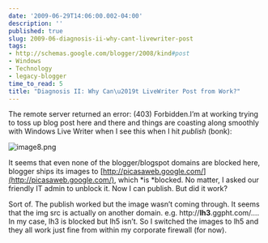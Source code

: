 ```yaml
---
date: '2009-06-29T14:06:00.002-04:00'
description: ''
published: true
slug: 2009-06-diagnosis-ii-why-cant-livewriter-post
tags:
- http://schemas.google.com/blogger/2008/kind#post
- Windows
- Technology
- legacy-blogger
time_to_read: 5
title: "Diagnosis II: Why Can\u2019t LiveWriter Post from Work?"
---
```



The remote server returned an error: (403) Forbidden.I’m at working trying to toss up blog post here and there and things are coasting along smoothly with Windows Live Writer when I see this when I hit *publish* (bonk):  

![image8.png](image8.png)   

It seems that even none of the blogger/blogspot domains are blocked here, blogger ships its images to [http://picasaweb.google.com/](http://picasaweb.google.com/), which *is *blocked. No matter, I asked our friendly IT admin to unblock it. Now I can publish. But did it work?  

Sort of. The publish worked but the image wasn’t coming through. It seems that the img src is actually on another domain. e.g. http://<strong>lh3</strong>.ggpht.com/…. In my case, lh3 is blocked but lh5 isn’t. So I switched the images to lh5 and they all work just fine from within my corporate firewall (for now).